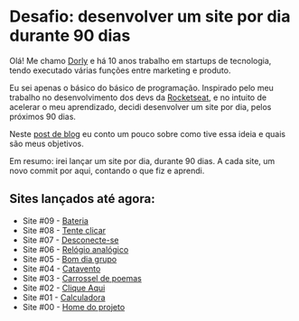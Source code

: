 # Desafio: desenvolver um site por dia durante 90 dias
Olá! Me chamo [Dorly](https://www.linkedin.com/in/dorlyneto/) e há 10 anos trabalho em startups de tecnologia, tendo executado várias funções entre marketing e produto. 

Eu sei apenas o básico do básico de programação. Inspirado pelo meu trabalho no desenvolvimento dos devs da [Rocketseat](https://rocketseat.com.br/), e no intuito de acelerar o meu aprendizado, decidi desenvolver um site por dia, pelos próximos 90 dias.

Neste [post de blog](https://dorly.blog/montarei-um-site-por-dia-pelos-proximos-90-dias/) eu conto um pouco sobre como tive essa ideia e quais são meus objetivos.

Em resumo: irei lançar um site por dia, durante 90 dias. A cada site, um novo commit por aqui, contando o que fiz e aprendi.

## Sites lançados até agora:

* Site #09 - [Bateria](https://github.com/dorlyneto/90sites90days/tree/master/90sites/09-bateria)
* Site #08 - [Tente clicar](https://github.com/dorlyneto/90sites90days/tree/master/90sites/08-tente-clicar)
* Site #07 - [Desconecte-se](https://github.com/dorlyneto/90sites90days/tree/master/90sites/07-desconecte-se)
* Site #06 - [Relógio analógico](https://github.com/dorlyneto/90sites90days/tree/master/90sites/06-relogioanalogico)
* Site #05 - [Bom dia grupo](https://github.com/dorlyneto/90sites90days/tree/master/90sites/05-bomdiagrupo)
* Site #04 - [Catavento](https://github.com/dorlyneto/90sites90days/tree/master/90sites/04-catavento)
* Site #03 - [Carrossel de poemas](https://github.com/dorlyneto/90sites90days/tree/master/90sites/03-carrosseldepoemas)
* Site #02 - [Clique Aqui](https://github.com/dorlyneto/90sites90days/tree/master/90sites/02-cliqueaqui)
* Site #01 - [Calculadora](https://github.com/dorlyneto/90sites90days/tree/master/90sites/01-calculadora)
* Site #00 - [Home do projeto](https://www.dorlyneto.com)
